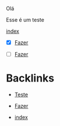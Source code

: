 Olá

Esse é um teste 

[index](index.md)

- [x] [Fazer](Fazer.md)
- [ ] [Fazer](Fazer.md)






















# Backlinks

- [Teste](Teste.md)

- [Fazer](Fazer.md)
- [index](index.md)
